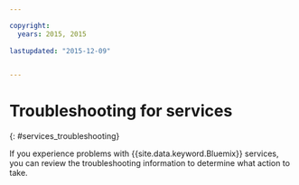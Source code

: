```yaml
---

copyright:
  years: 2015, 2015
  
lastupdated: "2015-12-09"


---
```


# Troubleshooting for services
{: #services_troubleshooting}


If you experience problems with {{site.data.keyword.Bluemix}} services, you can review the troubleshooting information to determine what action to take.
